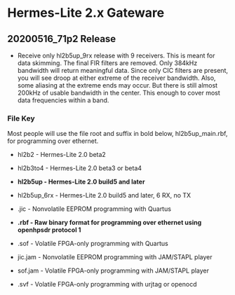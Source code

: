 Hermes-Lite 2.x Gateware
========================

## 20200516_71p2 Release

 * Receive only hl2b5up_9rx release with 9 receivers. This is meant for data skimming. The final FIR filters are removed. Only 384kHz bandwidth will return meaningful data. Since only CIC filters are present, you will see droop at either extreme of the receiver bandwidth. Also, some aliasing at the extreme ends may occur. But there is still almost 200kHz of usable bandwidth in the center. This enough to cover most data frequencies within a band.


### File Key

Most people will use the file root and suffix in bold below, hl2b5up_main.rbf, for programming over ethernet.

* hl2b2 - Hermes-Lite 2.0 beta2
* hl2b3to4 - Hermes-Lite 2.0 beta3 or beta4
* **hl2b5up - Hermes-Lite 2.0 build5 and later**
* hl2b5up_6rx - Hermes-Lite 2.0 build5 and later, 6 RX, no TX

* .jic - Nonvolatile EEPROM programming with Quartus
* **.rbf - Raw binary format for programming over ethernet using openhpsdr protocol 1**
* .sof - Volatile FPGA-only programming with Quartus
* jic.jam - Nonvolatile EEPROM programming with JAM/STAPL player
* sof.jam - Volatile FPGA-only programming with JAM/STAPL player
* .svf - Volatile FPGA-only programming with urjtag or openocd 






